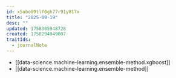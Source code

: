 ```yaml
---
id: x5abo09tlf0gh77r91y817x
title: "2025-09-19"
desc: ""
updated: 1758305948728
created: 1758294949007
traitIds:
  - journalNote
---
```


- [[data-science.machine-learning.ensemble-method.xgboost]]
- [[data-science.machine-learning.ensemble-method]]
